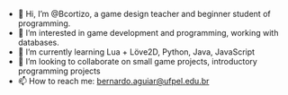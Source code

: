 - 👋 Hi, I’m @Bcortizo, a game design teacher and beginner student of programming.
- 👀 I’m interested in game development and programming, working with databases.
- 🌱 I’m currently learning Lua + Löve2D, Python, Java, JavaScript
- 💞️ I’m looking to collaborate on small game projects, introductory programming projects
- 📫 How to reach me: bernardo.aguiar@ufpel.edu.br

<!---
Bcortizo/Bcortizo is a ✨ special ✨ repository because its `README.md` (this file) appears on your GitHub profile.
You can click the Preview link to take a look at your changes.
--->
